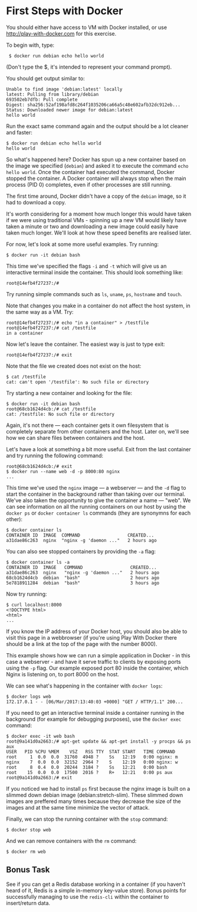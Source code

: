 # First Steps with Docker

You should either have access to VM with Docker installed, or use
http://play-with-docker.com for this exercise.

To begin with, type:

```
 $ docker run debian echo hello world
```

(Don't type the $, it's intended to represent your command prompt).

You should get output similar to:

```
Unable to find image 'debian:latest' locally
latest: Pulling from library/debian
693502eb7dfb: Pull complete
Digest: sha256:52af198afd8c264f1035206ca66a5c48e602afb32dc912eb...
Status: Downloaded newer image for debian:latest
hello world
```

Run the exact same command again and the output should be a lot cleaner and
faster:

```
$ docker run debian echo hello world
hello world
```

So what's happened here? Docker has spun up a new container based on the image
we specified (`debian`) and asked it to execute the command `echo hello world`.
Once the container had executed the command, Docker stopped the container. A
Docker container will always stop when the main process (PID 0) completes, even
if other processes are still running.

The first time around, Docker didn't have a copy of the `debian` image, so it had
to download a copy.

It's worth considering for a moment how much longer this would have taken if we
were using traditional VMs - spinning up a new VM would likely have taken a
minute or two and downloading a new image could easily have taken much longer.
We'll look at how these speed benefits are realised later.

For now, let's look at some more useful examples. Try running:

```
$ docker run -it debian bash
```

This time we've specified the flags `-i` and `-t` which will give us an
interactive terminal inside the container. This should look something like:
```
root@14efb4f27237:/#
```

Try running simple commands such as `ls`, `uname`, `ps`, `hostname` and `touch`.

Note that changes you make in a container do not affect the host system, in the
same way as a VM. Try:

```
root@14efb4f27237:/# echo "in a container" > /testfile
root@14efb4f27237:/# cat /testfile
in a container
```

Now let's leave the container. The easiest way is just to type exit:

```
root@14efb4f27237:/# exit
```

Note that the file we created does not exist on the host:

```
$ cat /testfile
cat: can't open '/testfile': No such file or directory
```

Try starting a new container and looking for the file:

```
$ docker run -it debian bash
root@68cb1624d4cb:/# cat /testfile
cat: /testfile: No such file or directory
```

Again, it's not there — each container gets it own filesystem that is completely
separate from other containers and the host. Later on, we'll see how we can
share files between containers and the host.

Let's have a look at something a bit more useful. Exit from the last container
and try running the following command:

```
root@68cb1624d4cb:/# exit
$ docker run --name web -d -p 8000:80 nginx
...
```

This time we've used the `nginx` image — a webserver — and the `-d` flag to
start the container in the background rather than taking over our terminal.
We've also taken the opportunity to give the container a name — "web". We can
see information on all the running containers on our host by using the `docker
ps` or `docker container ls` commands (they are synonymns for each other):

```
$ docker container ls
CONTAINER ID  IMAGE  COMMAND                  CREATED...
a31dae86c263  nginx  "nginx -g 'daemon ..."   2 hours ago
```

You can also see stopped containers by providing the `-a` flag:

```
$ docker container ls -a
CONTAINER ID  IMAGE   COMMAND                  CREATED...
a31dae86c263  nginx   "nginx -g 'daemon ..."   2 hours ago
68cb1624d4cb  debian  "bash"                   2 hours ago
5e7818911284  debian  "bash"                   3 hours ago
```

Now try running:

```
$ curl localhost:8000
<!DOCTYPE html>
<html>
...
```

If you know the IP address of your Docker host, you should also be able to visit
this page in a webbrowser (if you're using Play With Docker there should be a
link at the top of the page with the number 8000).

This example shows how we can run a simple application in Docker - in this case
a webserver - and have it serve traffic to clients by exposing ports using the
`-p` flag. Our example exposed port 80 inside the container, which Nginx is
listening on, to port 8000 on the host.

We can see what's happening in the container with `docker logs`:

```
$ docker logs web
172.17.0.1 - - [06/Mar/2017:13:40:03 +0000] "GET / HTTP/1.1" 200...
```

If you need to get an interactive terminal inside a container running in the
background (for example for debugging purposes), use the `docker exec` command:

```
$ docker exec -it web bash
root@9a141d0a2663:/# apt-get update && apt-get install -y procps && ps aux
USER   PID %CPU %MEM    VSZ   RSS TTY  STAT START   TIME COMMAND
root     1  0.0  0.0  31760  4948 ?    Ss   12:19   0:00 nginx: m
nginx    7  0.0  0.0  32152  2964 ?    S    12:19   0:00 nginx: w
root     8  0.4  0.0  20244  3184 ?    Ss   12:21   0:00 bash
root    15  0.0  0.0  17500  2016 ?    R+   12:21   0:00 ps aux
root@9a141d0a2663:/# exit
```

If you noticed we had to install `ps` first because the nginx image
is built on a slimmed down debian image (debian:stretch-slim).
These slimmed down images are preffered many times because they decrease the
size of the images and at the same time minimize the vector of attack.


Finally, we can stop the running container with the `stop` command:

```
$ docker stop web
```

And we can remove containers with the `rm` command:

```
$ docker rm web
```

## Bonus Task

See if you can get a Redis database working in a container (if you haven't heard
of it, Redis is a simple in-memory key-value store). Bonus points for
successfully managing to use the `redis-cli` within the container to
insert/return data.
